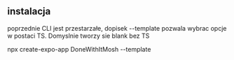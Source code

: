## instalacja

poprzednie CLI jest przestarzałe, dopisek --template pozwala wybrac opcje w postaci TS. Domyslnie tworzy sie blank bez TS

npx create-expo-app DoneWithItMosh --template
